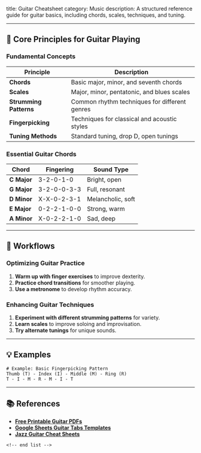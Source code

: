 title: Guitar Cheatsheet
category: Music
description: A structured reference guide for guitar basics, including chords, scales, techniques, and tuning.

---

## 🎸 **Core Principles for Guitar Playing**

### **Fundamental Concepts**

| Principle                    | Description                                   |
| ---------------------------- | --------------------------------------------- |
| **Chords**             | Basic major, minor, and seventh chords        |
| **Scales**             | Major, minor, pentatonic, and blues scales    |
| **Strumming Patterns** | Common rhythm techniques for different genres |
| **Fingerpicking**      | Techniques for classical and acoustic styles  |
| **Tuning Methods**     | Standard tuning, drop D, open tunings         |

### **Essential Guitar Chords**

| Chord             | Fingering   | Sound Type        |
| ----------------- | ----------- | ----------------- |
| **C Major** | 3-2-0-1-0   | Bright, open      |
| **G Major** | 3-2-0-0-3-3 | Full, resonant    |
| **D Minor** | X-X-0-2-3-1 | Melancholic, soft |
| **E Major** | 0-2-2-1-0-0 | Strong, warm      |
| **A Minor** | X-0-2-2-1-0 | Sad, deep         |

---

## 🔄 **Workflows**

### **Optimizing Guitar Practice**

1. **Warm up with finger exercises** to improve dexterity.
2. **Practice chord transitions** for smoother playing.
3. **Use a metronome** to develop rhythm accuracy.

### **Enhancing Guitar Techniques**

1. **Experiment with different strumming patterns** for variety.
2. **Learn scales** to improve soloing and improvisation.
3. **Try alternate tunings** for unique sounds.

---

## 💡 **Examples**

```plaintext
# Example: Basic Fingerpicking Pattern
Thumb (T) - Index (I) - Middle (M) - Ring (R)  
T - I - M - R - M - I - T  
```

---

## 📚 **References**

- **[Free Printable Guitar PDFs](https://guitargearfinder.com/guides/free-printable-guitar-pdfs/)**
- **[Google Sheets Guitar Tabs Templates](https://www.spreadsheetclass.com/google-sheets-and-pdf-guitar-tabs-templates/)**
- **[Jazz Guitar Cheat Sheets](https://www.jazz-guitar-licks.com/pages/posters-cheat-sheets-goodies/cheat-sheets/)**

```
<!-- end list -->
```